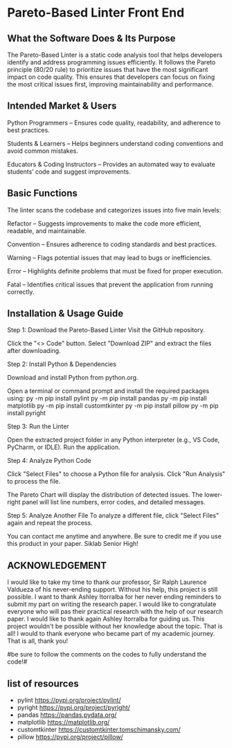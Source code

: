 # Pareto-Based Linter Front End

## What the Software Does & Its Purpose
The Pareto-Based Linter is a static code analysis tool that helps developers identify and address programming issues efficiently. It follows the Pareto principle (80/20 rule) to prioritize issues that have the most significant impact on code quality. This ensures that developers can focus on fixing the most critical issues first, improving maintainability and performance.

## Intended Market & Users
Python Programmers – Ensures code quality, readability, and adherence to best practices.

Students & Learners – Helps beginners understand coding conventions and avoid common mistakes.

Educators & Coding Instructors – Provides an automated way to evaluate students’ code and suggest improvements.

## Basic Functions
The linter scans the codebase and categorizes issues into five main levels:

Refactor – Suggests improvements to make the code more efficient, readable, and maintainable.

Convention – Ensures adherence to coding standards and best practices.

Warning – Flags potential issues that may lead to bugs or inefficiencies.

Error – Highlights definite problems that must be fixed for proper execution.

Fatal – Identifies critical issues that prevent the application from running correctly.

## Installation & Usage Guide
Step 1: Download the Pareto-Based Linter
Visit the GitHub repository.

Click the "<> Code" button.
Select "Download ZIP" and extract the files after downloading.

Step 2: Install Python & Dependencies

Download and install Python from python.org.

Open a terminal or command prompt and install the required packages using:
py -m pip install pylint
py -m pip install pandas
py -m pip install matplotlib
py -m pip install customtkinter
py -m pip install pillow
py -m pip install pyright


Step 3: Run the Linter

Open the extracted project folder in any Python interpreter (e.g., VS Code, PyCharm, or IDLE).
Run the application.

Step 4: Analyze Python Code

Click "Select Files" to choose a Python file for analysis.
Click "Run Analysis" to process the file.

The Pareto Chart will display the distribution of detected issues.
The lower-right panel will list line numbers, error codes, and detailed messages.

Step 5: Analyze Another File
To analyze a different file, click "Select Files" again and repeat the process.


You can contact me anytime and anywhere.
Be sure to credit me if you use this product in your paper.
Siklab Senior High!


## ACKNOWLEDGEMENT
I would like to take my time to thank our professor, Sir Ralph Laurence Valdueza of his never-ending support. Without his help, this project is still possible. I want to thank Ashley Itorralba for her never ending reminders to submit my part on writing the research paper. I  would like to congratulate everyone who will pas their practical research with the help of our research paper. I would like to thank again Ashley Itorralba for guiding us. This project wouldn't be possible without her knowledge about the topic. That is all! I would to thank everyone who became part of my academic journey. That is all, thank you!


#be sure to follow the comments on the codes to fully understand the code!#

## list of resources
- pylint    https://pypi.org/project/pylint/
- pyright https://pypi.org/project/pyright/
- pandas https://pandas.pydata.org/
- matplotlib https://matplotlib.org/
- customtkinter https://customtkinter.tomschimansky.com/
- pillow https://pypi.org/project/pillow/

